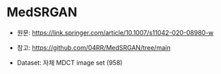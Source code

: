 # MedSRGAN

- 원문: https://link.springer.com/article/10.1007/s11042-020-08980-w 
- 참고: https://github.com/04RR/MedSRGAN/tree/main


- Dataset: 자체 MDCT image set (958)